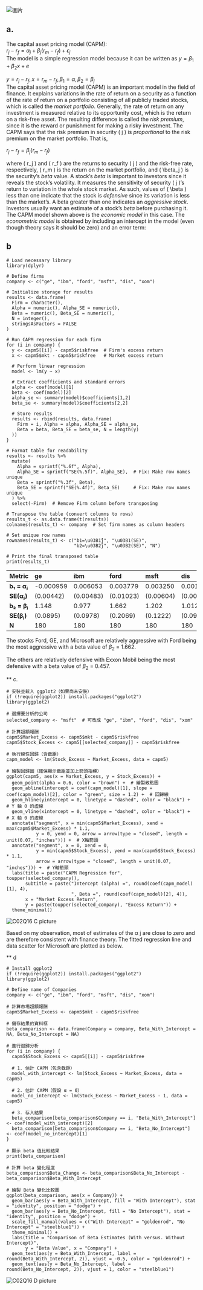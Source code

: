 ![圖片](https://github.com/user-attachments/assets/1bfc746b-97d6-462d-be3c-16f9b5e92f57)

## a.
The capital asset pricing model (CAPM):\
$r_j - r_f = \alpha_j + \beta_j (r_m - r_f) + \epsilon_j$
\
The model is a simple regression model because it can be written as $y = \beta_1 + \beta_2 x +e$

$y = r_j - r_f , x = r_m - r_f , \beta_1 = \alpha ,\beta_2 = \beta_j$
\
The capital asset pricing model (CAPM) is an important model in the field of finance. It explains variations in the rate of return on a security as a function of the rate of return on a portfolio consisting of all publicly traded stocks, which is called the *market portfolio*. Generally, the rate of return on any investment is measured relative to its opportunity cost, which is the return on a risk-free asset. The resulting difference is called the *risk premium*, since it is the reward or punishment for making a risky investment. The CAPM says that the risk premium in security \( j \) is *proportional* to the risk premium on the market portfolio. That is,

$r_j - r_f = \beta_j (r_m - r_f)$

where \( r_j \) and \( r_f \) are the returns to security \( j \) and the risk-free rate, respectively, \( r_m \) is the return on the market portfolio, and \( \beta_j \) is the security’s *beta* value. A stock’s *beta* is important to investors since it reveals the stock’s volatility. It measures the sensitivity of security \( j \)’s return to variation in the whole stock market. As such, values of \( \beta \) less than one indicate that the stock is *defensive* since its variation is less than the market’s. A beta greater than one indicates an *aggressive stock*. Investors usually want an estimate of a stock’s *beta* before purchasing it. The CAPM model shown above is the *economic model* in this case. The *econometric model* is obtained by including an intercept in the model (even though theory says it should be zero) and an error term:

## b
```
# Load necessary library
library(dplyr)

# Define firms
company <- c("ge", "ibm", "ford", "msft", "dis", "xom")

# Initialize storage for results
results <- data.frame(
  Firm = character(), 
  Alpha = numeric(), Alpha_SE = numeric(),
  Beta = numeric(), Beta_SE = numeric(), 
  N = integer(),
  stringsAsFactors = FALSE
)

# Run CAPM regression for each firm
for (i in company) {
  y <- capm5[[i]] - capm5$riskfree  # Firm's excess return
  x <- capm5$mkt - capm5$riskfree   # Market excess return
  
  # Perform linear regression
  model <- lm(y ~ x)
  
  # Extract coefficients and standard errors
  alpha <- coef(model)[1]
  beta <- coef(model)[2]
  alpha_se <- summary(model)$coefficients[1,2]
  beta_se <- summary(model)$coefficients[2,2]
  
  # Store results
  results <- rbind(results, data.frame(
    Firm = i, Alpha = alpha, Alpha_SE = alpha_se,
    Beta = beta, Beta_SE = beta_se, N = length(y)
  ))
}

# Format table for readability
results <- results %>%
  mutate(
    Alpha = sprintf("%.6f", Alpha), 
    Alpha_SE = sprintf("SE(%.5f)", Alpha_SE),  # Fix: Make row names unique
    Beta = sprintf("%.3f", Beta),
    Beta_SE = sprintf("SE(%.4f)", Beta_SE)     # Fix: Make row names unique
  ) %>%
  select(-Firm)  # Remove Firm column before transposing

# Transpose the table (convert columns to rows)
results_t <- as.data.frame(t(results))
colnames(results_t) <- company  # Set firm names as column headers

# Set unique row names
rownames(results_t) <- c("b1=\u03B1̂j", "\u03B1(SE)",
                         "b2=\u03B2̂j", "\u03B2(SE)", "N")

# Print the final transposed table
print(results_t)
```
| Metric      | ge        | ibm      | ford     | msft     | dis      | xom      |
|:-----------|:---------|:--------|:--------|:--------|:--------|:--------|
| **b₁ = αⱼ**  | -0.000959 | 0.006053 | 0.003779 | 0.003250 | 0.001047 | 0.005284 |
| **SE(αⱼ)**   | (0.00442) | (0.00483) | (0.01023) | (0.00604) | (0.00468) | (0.00354) |
| **b₂ = βⱼ**  | 1.148     | 0.977    | 1.662    | 1.202    | 1.012    | 0.457    |
| **SE(βⱼ)**   | (0.0895)  | (0.0978)  | (0.2069)  | (0.1222)  | (0.0946)  | (0.0716)  |
| **N**        | 180       | 180      | 180      | 180      | 180      | 180      |

The stocks Ford, GE, and Microsoft are relatively aggressive with Ford being the most aggressive with a beta value of $\beta_2$ = 1.662. 

The others are relatively defensive with Exxon Mobil being the most defensive with a beta value of $\beta_2$ = 0.457.


** c.
```
# 安裝並載入 ggplot2（如果尚未安裝）
if (!require(ggplot2)) install.packages("ggplot2")
library(ggplot2)

# 選擇要分析的公司
selected_company <- "msft"  # 可改成 "ge", "ibm", "ford", "dis", "xom"

# 計算超額報酬
capm5$Market_Excess <- capm5$mkt - capm5$riskfree
capm5$Stock_Excess <- capm5[[selected_company]] - capm5$riskfree

# 執行線性回歸（含截距）
capm_model <- lm(Stock_Excess ~ Market_Excess, data = capm5)

# 繪製回歸圖（確保顯示截距並加上箭頭指標）
ggplot(capm5, aes(x = Market_Excess, y = Stock_Excess)) +
  geom_point(alpha = 0.6, color = "brown") +  # 繪製散點圖
  geom_abline(intercept = coef(capm_model)[1], slope = coef(capm_model)[2], color = "green", size = 1.2) +  # 回歸線
  geom_hline(yintercept = 0, linetype = "dashed", color = "black") +  # Y 軸 0 的虛線
  geom_vline(xintercept = 0, linetype = "dashed", color = "black") +  # X 軸 0 的虛線
  annotate("segment", x = min(capm5$Market_Excess), xend = max(capm5$Market_Excess) * 1.1, 
           y = 0, yend = 0, arrow = arrow(type = "closed", length = unit(0.07, "inches"))) +  # X軸箭頭
  annotate("segment", x = 0, xend = 0, 
           y = min(capm5$Stock_Excess), yend = max(capm5$Stock_Excess) * 1.1, 
           arrow = arrow(type = "closed", length = unit(0.07, "inches"))) +  # Y軸箭頭
  labs(title = paste("CAPM Regression for", toupper(selected_company)),
       subtitle = paste("Intercept (alpha) =", round(coef(capm_model)[1], 4),
                        ", Beta =", round(coef(capm_model)[2], 4)),
       x = "Market Excess Return",
       y = paste(toupper(selected_company), "Excess Return")) +
  theme_minimal()
```
![C02Q16 C  picture](https://github.com/user-attachments/assets/623907e0-06d8-4a37-9302-2e7b56b9db96)

Based on my observation, most of estimates of the α j are close to zero and are therefore consistent with finance theory. The fitted regression line and data scatter for Microsoft are plotted as below.

** d
```
# Install ggplot2
if (!require(ggplot2)) install.packages("ggplot2")
library(ggplot2)

# Define name of Companies
company <- c("ge", "ibm", "ford", "msft", "dis", "xom")

# 計算市場超額報酬
capm5$Market_Excess <- capm5$mkt - capm5$riskfree

# 儲存結果的資料框
beta_comparison <- data.frame(Company = company, Beta_With_Intercept = NA, Beta_No_Intercept = NA)

# 進行迴歸分析
for (i in company) {
  capm5$Stock_Excess <- capm5[[i]] - capm5$riskfree
  
  # 1. 估計 CAPM（包含截距）
  model_with_intercept <- lm(Stock_Excess ~ Market_Excess, data = capm5)
  
  # 2. 估計 CAPM（假設 α = 0）
  model_no_intercept <- lm(Stock_Excess ~ Market_Excess - 1, data = capm5)
  
  # 3. 存入結果
  beta_comparison[beta_comparison$Company == i, "Beta_With_Intercept"] <- coef(model_with_intercept)[2]
  beta_comparison[beta_comparison$Company == i, "Beta_No_Intercept"] <- coef(model_no_intercept)[1]
}

# 顯示 beta 值比較結果
print(beta_comparison)

# 計算 beta 變化程度
beta_comparison$Beta_Change <- beta_comparison$Beta_No_Intercept - beta_comparison$Beta_With_Intercept

# 繪製 Beta 變化比較圖
ggplot(beta_comparison, aes(x = Company)) +
  geom_bar(aes(y = Beta_With_Intercept, fill = "With Intercept"), stat = "identity", position = "dodge") +
  geom_bar(aes(y = Beta_No_Intercept, fill = "No Intercept"), stat = "identity", position = "dodge") +
  scale_fill_manual(values = c("With Intercept" = "goldenrod", "No Intercept" = "steelblue1")) +
  theme_minimal() +
  labs(title = "Comparison of Beta Estimates (With versus. Without Intercept)",
       y = "Beta Value", x = "Company") +
  geom_text(aes(y = Beta_With_Intercept, label = round(Beta_With_Intercept, 2)), vjust = -0.5, color = "goldenrod") +
  geom_text(aes(y = Beta_No_Intercept, label = round(Beta_No_Intercept, 2)), vjust = 1, color = "steelblue1")
```
![C02Q16 D picture](https://github.com/user-attachments/assets/f5da05e0-6c43-4b47-9fd2-c9aa7c2bf33c)
